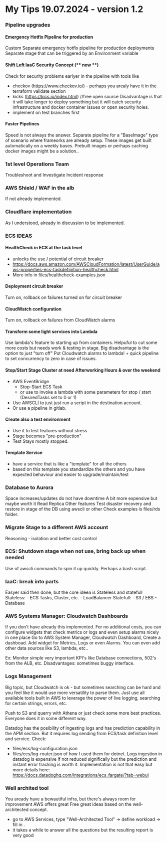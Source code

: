 # My Tips 19.07.2024 - version 1.2

### Pipeline upgrades
#### Emergency Hotfix Pipeline for production
Custom Separate emergency hotfix pipeline for production deployments
Separate stage that can be triggered by an Environment variable

#### Shift Left IaaC Security Concept (** new **)
Check for security problems earlyer in the pipeline with tools like
  - checkov (https://www.checkov.io/) - perhaps you arealy have it in the terraform validate section
  - kicks (https://kics.io/index.html) //free open source
Disadvantage is that it will take longer to deploy something but it will catch
security infrastructure and docker container issues or open security holes.
- implement on test branches first

#### Faster Pipelines
Speed is not always the answer.
Separate pipeline for a "BaseImage" type of scenario where frameorks are already setup.
These images get built automatically on a weekly bases.
Prebuilt images or perhaps caching docker images might be a solution..

### 1st level Operations Team
Troubleshoot and Investigate
Incident response

### AWS Shield / WAF in the alb
If not already implemented.

### Cloudflare implementation
As I understood, already in discussion to be implemented.

### ECS IDEAS
#### HealthCheck in ECS at the task level 
- unlocks the use / potential of circuit breaker
- https://docs.aws.amazon.com/AWSCloudFormation/latest/UserGuide/aws-properties-ecs-taskdefinition-healthcheck.html
- More info in files/healthcheck-examples.json
#### Deployment circuit breaker
Turn on, rollback on failures turned on for circuit breaker
#### CloudWatch configuration
Turn on, rollback on failures from CloudWatch alarms
#### Transform some light services into Lambda
Use lambda's feature to starting up from containers.
Helpuful to cut some more costs but needs work & testing in stage.
Big disadvantage is the option to just "turn off"
Put Cloudwatch alarms to lambda! + quick pipeline to set concurrency to zero in case of issues.
#### Stop/Start Stage Cluster at need Afterworking Hours & over the weekend
- AWS EventBridge
  - Stop-Start ECS Task 
  - or use to invoke a lambda with some parameters for stop / start (DesiredTasks set to 0 or 1)
- Use AWSCLI to just just run a script in the destination account.
- Or use a pipeline in gitlab.
#### Create also a test environment
- Use it to test features without stress
- Stage becomes "pre-production"
- Test Stays mostly stopped.
#### Template Service
- have a service that is like a "template" for all the others
- based on this template you standardize the others and you have expected behaviour and easier to upgrade/maintain/test

### Database to Aurora
Space increases/updates do not have downtime
A bit more expensive but maybe worth it
Read Replica
Other features
Test disaster recovery and restore in stage of the DB using awscli or other
Check examples is files/rds folder.

### Migrate Stage to a different AWS account
Reasoning - isolation and better cost control

### ECS: Shutdown stage when not use, bring back up when needed
Use of awscli commands to spin it up quickly. Perhaps a bash script.

### IaaC: break into parts
Easyer said then done, but the core ideea is Stateless and statefull
  Stateless:
    - ECS Tasks, Cluster, etc.
    - LoadBalancer
  Statefull:
    - S3 / EBS
    - Database

### AWS Systems Manager: Cloudwatch Dashboards
If you don't have already this implemented.
For no additional costs, you can configure widgets that check metrics or logs and even setup alarms nicely in one place
Go to AWS System Manager, Cloudwatch Dashboard, Create a dashboad. 
Add widget for Metrics, Logs or even Alarms.
You can even add other data sources like S3, lambda, etc..

Ex: Monitor simple very important KPI's like Database connections, 502's from the ALB, etc.
Disadvantages: sometimes buggy interface.

### Logs Management

Big topic, but Cloudwatch is ok - but sometimes searching can be hard and you feel like it would use more versatility to parse them.
Just use all available tools built in AWS to leverage the power of live logging, searching for certain strings, errors, etc.

Push to S3 and querry with Athena or just check some more best practices. Everyone does it in some different way. 

Datadog has the posibility of ingesting logs and has prediction capability in the APM section.
But it requires log sending from ECS/task definition level and service.
Check: 
- files/ecs/log-configuration.json 
- files/ecs/log-router.json 
of how I used them for dotnet.
Logs ingestion in datadog is expensive if not reduced significally but the prediction and instant error tracking is worth it.
Implementation is not that easy but more details here: https://docs.datadoghq.com/integrations/ecs_fargate/?tab=webui


### Well archited tool
You aready have a bewautiful infra, but there's always room for improvement
AWS offers great Free great ideas based on the well-architected concept.
- go to AWS Services, type "Well-Architected Tool" -> define workload -> fill in .
- it takes a while to answer all the questions but the resulting report is very good